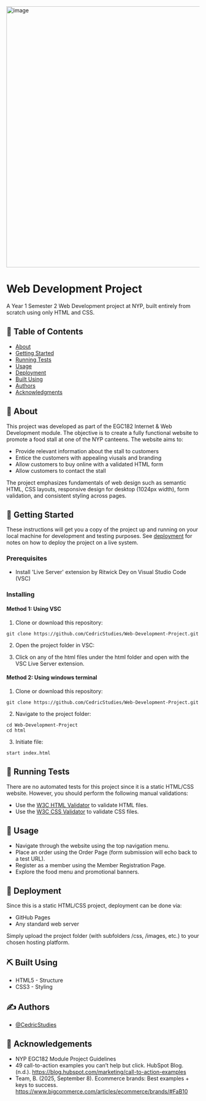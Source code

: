 <img width="1277" height="681" alt="image" src="https://github.com/user-attachments/assets/80184bb9-34e2-4a20-ad15-209a57136df2" />

# Web Development Project

A Year 1 Semester 2 Web Development project at NYP, built entirely from scratch using only HTML and CSS.

## 📝 Table of Contents

- [About](#-about)
- [Getting Started](#-getting-started)
- [Running Tests](#-running-tests)
- [Usage](#-usage)
- [Deployment](#-deployment)
- [Built Using](#️-built-using)
- [Authors](#️-authors)
- [Acknowledgments](#-acknowledgements)

## 🧐 About 

This project was developed as part of the EGC182 Internet & Web Development module.
The objective is to create a fully functional website to promote a food stall at one of the NYP canteens. The website aims to:

- Provide relevant information about the stall to customers
- Entice the customers with appealing viusals and branding
- Allow customers to buy online with a validated HTML form
- Allow customers to contact the stall

The project emphasizes fundamentals of web design such as semantic HTML, CSS layouts, responsive design for desktop (1024px width), form validation, and consistent styling across pages.

## 🏁 Getting Started 

These instructions will get you a copy of the project up and running on your local machine for development and testing purposes. See [deployment](#deployment) for notes on how to deploy the project on a live system.

### Prerequisites

- Install 'Live Server' extension by Ritwick Dey on Visual Studio Code (VSC)


### Installing
#### Method 1: Using VSC 
1. Clone or download this repository:

```
git clone https://github.com/CedricStudies/Web-Development-Project.git
```

2. Open the project folder in VSC:

3. Click on any of the html files under the html folder and open with the VSC Live Server extension.

#### Method 2: Using windows terminal 
1. Clone or download this repository:

```
git clone https://github.com/CedricStudies/Web-Development-Project.git
```

2. Navigate to the project folder:

```
cd Web-Development-Project
cd html
```

3. Initiate file:
```
start index.html
```

## 🔧 Running Tests

There are no automated tests for this project since it is a static HTML/CSS website. However, you should perform the following manual validations:

- Use the [W3C HTML Validator](https://validator.w3.org/) to validate HTML files.
- Use the [W3C CSS Validator](https://jigsaw.w3.org/css-validator/)  to validate CSS files.

## 🎈 Usage 

- Navigate through the website using the top navigation menu.
- Place an order using the Order Page (form submission will echo back to a test URL).
- Register as a member using the Member Registration Page.
- Explore the food menu and promotional banners.

## 🚀 Deployment 

Since this is a static HTML/CSS project, deployment can be done via:

- GitHub Pages
- Any standard web server

Simply upload the project folder (with subfolders /css, /images, etc.) to your chosen hosting platform.

## ⛏️ Built Using

- HTML5 - Structure
- CSS3 - Styling

## ✍️ Authors 

- [@CedricStudies](https://github.com/CedricStudies) 

## 🎉 Acknowledgements

- NYP EGC182 Module Project Guidelines
- 49 call-to-action examples you can’t help but click. HubSpot Blog. (n.d.). https://blog.hubspot.com/marketing/call-to-action-examples 
- Team, B. (2025, September 8). Ecommerce brands: Best examples + keys to success. https://www.bigcommerce.com/articles/ecommerce/brands/#FaB10 
